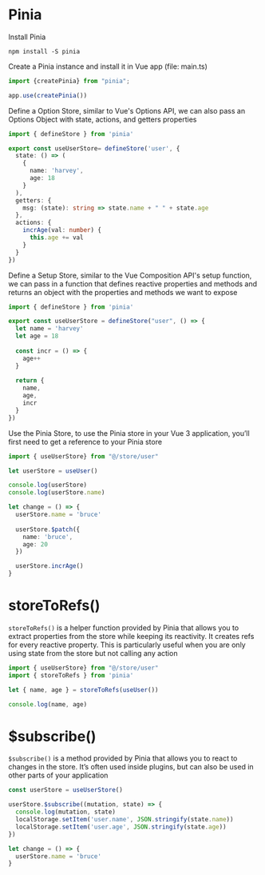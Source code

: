# Pinia

Install Pinia

```shell
npm install -S pinia
```

Create a Pinia instance and install it in Vue app (file: main.ts)

```ts
import {createPinia} from "pinia";

app.use(createPinia())
```

Define a Option Store, similar to Vue's Options API, we can also pass an Options Object with state, actions, and getters properties

```ts
import { defineStore } from 'pinia'

export const useUserStore= defineStore('user', {
  state: () => (
    {
      name: 'harvey',
      age: 18
    }
  ),
  getters: {
    msg: (state): string => state.name + " " + state.age
  },
  actions: {
    incrAge(val: number) {
      this.age += val
    }
  }
})
```

Define a Setup Store, similar to the Vue Composition API's setup function, we can pass in a function that defines reactive properties and methods and returns an object with the properties and methods we want to expose

```ts
import { defineStore } from 'pinia'

export const useUserStore = defineStore("user", () => {
  let name = 'harvey'
  let age = 18
  
  const incr = () => {
    age++
  }
    
  return {
    name,
    age,
    incr
  }
})
```

Use the Pinia Store, to use the Pinia store in your Vue 3 application, you’ll first need to get a reference to your Pinia store

```ts
import { useUserStore} from "@/store/user"

let userStore = useUser()

console.log(userStore)
console.log(userStore.name)

let change = () => {
  userStore.name = 'bruce'
  
  userStore.$patch({
    name: 'bruce',
    age: 20
  })

  userStore.incrAge()
}
```

# storeToRefs()

`storeToRefs()` is a helper function provided by Pinia that allows you to extract properties from the store while keeping its reactivity. It creates refs for every reactive property. This is particularly useful when you are only using state from the store but not calling any action

```ts
import { useUserStore} from "@/store/user"
import { storeToRefs } from 'pinia'

let { name, age } = storeToRefs(useUser()) 

console.log(name, age)
```

# $subscribe()

`$subscribe()` is a method provided by Pinia that allows you to react to changes in the store. It’s often used inside plugins, but can also be used in other parts of your application

```ts
const userStore = useUserStore()

userStore.$subscribe((mutation, state) => {
  console.log(mutation, state)
  localStorage.setItem('user.name', JSON.stringify(state.name))
  localStorage.setItem('user.age', JSON.stringify(state.age))
})

let change = () => {
  userStore.name = 'bruce'
}
```

